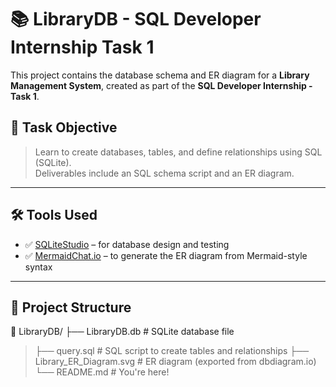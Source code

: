 # 📚 LibraryDB - SQL Developer Internship Task 1

This project contains the database schema and ER diagram for a **Library Management System**, created as part of the **SQL Developer Internship - Task 1**.

## 📌 Task Objective

> Learn to create databases, tables, and define relationships using SQL (SQLite).  
> Deliverables include an SQL schema script and an ER diagram.

---

## 🛠 Tools Used

- ✅ [SQLiteStudio](https://sqlitestudio.pl/) – for database design and testing
- ✅ [MermaidChat.io](https://mermaid.live/) – to generate the ER diagram from Mermaid-style syntax

---

## 📂 Project Structure

📁 LibraryDB/
├── LibraryDB.db # SQLite database file
>├── query.sql # SQL script to create tables and relationships
>├── Library_ER_Diagram.svg # ER diagram (exported from dbdiagram.io)
>└── README.md # You're here!

